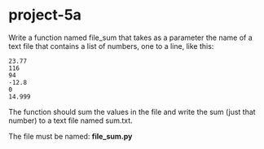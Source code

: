 # project-5a

Write a function named file_sum that takes as a parameter the name of a text file that contains a list of numbers, one to a line, like this:
```
23.77
116
94
-12.8
0
14.999
```
The function should sum the values in the file and write the sum (just that number) to a text file named sum.txt.

The file must be named: **file_sum.py**

